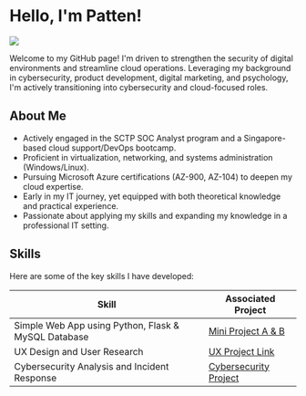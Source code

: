 # Hello, I'm Patten!
<a href="https://linkedin.com/in/yourlinkedinprofile"><img src="https://img.shields.io/badge/-LinkedIn-0072b1?&style=for-the-badge&logo=linkedin&logoColor=white" /></a>

Welcome to my GitHub page! I'm driven to strengthen the security of digital environments and streamline cloud operations. Leveraging my background in cybersecurity, product development, digital marketing, and psychology, I'm actively transitioning into cybersecurity and cloud-focused roles.

## About Me

- Actively engaged in the SCTP SOC Analyst program and a Singapore-based cloud support/DevOps bootcamp.
- Proficient in virtualization, networking, and systems administration (Windows/Linux).
- Pursuing Microsoft Azure certifications (AZ-900, AZ-104) to deepen my cloud expertise.
- Early in my IT journey, yet equipped with both theoretical knowledge and practical experience.
- Passionate about applying my skills and expanding my knowledge in a professional IT setting.

## Skills

Here are some of the key skills I have developed:

| Skill                                  | Associated Project |
|----------------------------------------|-------------------|
| Simple Web App using Python, Flask & MySQL Database | [Mini Project A & B](https://a4py2024anywh.pythonanywhere.com/)
| UX Design and User Research            | [UX Project Link](https://www.figma.com/file/L2eyh5ybQi7SldJ7eMEnWv/DigiPayee?type=design&mode=design) |
| Cybersecurity Analysis and Incident Response    | [Cybersecurity Project](https://docs.google.com/document/d/18TCZShOBXDcGyzsrL-c6sLYYv-rE0rO-NSuxgb5FfAU/edit#heading=h.gjdgxs) |
